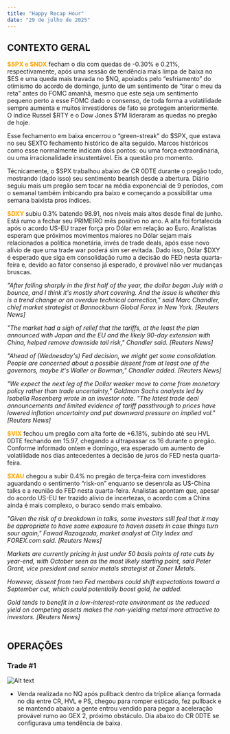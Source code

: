 ```yaml
---
title: "Happy Recap Hour"
date: "29 de julho de 2025"
---
```


## CONTEXTO GERAL

<span style="color:orange"><b>$SPX e $NDX</b></span> fecham o dia com quedas de -0.30% e 0.21%, respectivamente, após uma sessão de tendência mais limpa de baixa no $ES e uma queda mais travada no $NQ, apoiados pelo “esfriamento” do otimismo do acordo de domingo, junto de um sentimento de “tirar o meu da reta” antes do FOMC amanhã, mesmo que este seja um sentimento pequeno perto a esse FOMC dado o consenso, de toda forma a volatilidade sempre aumenta e muitos investidores de fato se protegem anteriormente. O índice Russel $RTY e o Dow Jones $YM lideraram as quedas no pregão de hoje.

Esse fechamento em baixa encerrou o “green-streak” do $SPX, que estava no seu SEXTO fechamento histórico de alta seguido. Marcos históricos como esse normalmente indicam dois pontos: ou uma força extraordinária, ou uma irracionalidade insustentável. Eis a questão pro momento.

Técnicamente, o $SPX trabalhou abaixo de CR 0DTE durante o pregão todo, mostrando (dado isso) seu sentimento bearish desde a abertura. Diário seguiu mais um pregão sem tocar na média exponencial de 9 períodos, com o semanal também imbicando pra baixo e começando a possibilitar uma semana baixista pros índices.

<span style="color:orange"><b>$DXY</b></span> subiu 0.3% batendo 98.91, nos níveis mais altos desde final de junho. Está rumo a fechar seu PRIMEIRO mês positivo no ano. A alta foi fortalecida após o acordo US-EU trazer força pro Dólar em relação ao Euro. Analistas esperam que próximos movimentos maiores no Dólar sejam mais relacionados a política monetária, invés de trade deals, após esse novo alívio de que uma trade war poderá sim ser evitada. Dado isso, Dólar $DXY é esperado que siga em consolidação rumo a decisão do FED nesta quarta-feira e, devido ao fator consenso já esperado, é provável não ver mudanças bruscas.

_"After falling sharply in the first half of the year, the dollar began July with a bounce, and I think it's mostly short covering. And the issue is whether this is a trend change or an overdue technical correction," said Marc Chandler, chief market strategist at Bannockburn Global Forex in New York. [Reuters News]_

_"The market had a sigh of relief that the tariffs, at the least the plan announced with Japan and the EU and the likely 90-day extension with China, helped remove downside tail risk," Chandler said. [Reuters News]_

_"Ahead of (Wednesday's) Fed decision, we might get some consolidation. People are concerned about a possible dissent from at least one of the governors, maybe it's Waller or Bowman," Chandler added. [Reuters News]_

_"We expect the next leg of the Dollar weaker move to come from monetary policy rather than trade uncertainty," Goldman Sachs analysts led by Isabella Rosenberg wrote in an investor note. "The latest trade deal announcements and limited evidence of tariff passthrough to prices have lowered inflation uncertainty and put downward pressure on implied vol." [Reuters News]_

<span style="color:orange"><b>$VIX</b></span> fechou um pregão com alta forte de +6.18%, subindo até seu HVL 0DTE fechando em 15.97, chegando a ultrapassar os 16 durante o pregão. Conforme informado ontem e domingo, era esperado um aumento de volatilidade nos dias antecedentes à decisão de juros do FED nesta quarta-feira.

<span style="color:orange"><b>$XAU</b></span> chegou a subir 0.4% no pregão de terça-feira com investidores aguardando o sentimento “risk-on” enquanto se desenrola as US-China talks e a reunião do FED nesta quarta-feira. Analistas apontam que, apesar do acordo US-EU ter trazido alívio de incertezas, o acordo com a China ainda é mais complexo, o buraco sendo mais embaixo.

_"Given the risk of a breakdown in talks, some investors still feel that it may be appropriate to have some exposure to haven assets in case things turn sour again," Fawad Razaqzada, market analyst at City Index and FOREX.com said. [Reuters News]_

_Markets are currently pricing in just under 50 basis points of rate cuts by year-end, with October seen as the most likely starting point, said Peter Grant, vice president and senior metals strategist at Zaner Metals._

_However, dissent from two Fed members could shift expectations toward a September cut, which could potentially boost gold, he added._

_Gold tends to benefit in a low-interest-rate environment as the reduced yield on competing assets makes the non-yielding metal more attractive to investors. [Reuters News]_
<br>
<br>

## OPERAÇÕES

### Trade #1

![Alt text](/TRADES/trade1-29-07-25.png)
<br>

- Venda realizada no NQ após pullback dentro da tríplice aliança formada no dia entre CR, HVL e PS, chegou para romper esticado, fez pullback e se mantendo abaixo a gente entrou vendido para pegar a aceleração provável rumo ao GEX 2, próximo obstáculo. Dia abaixo do CR 0DTE se configurava uma tendência de baixa.
